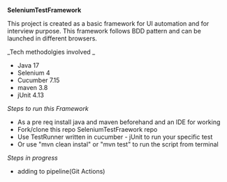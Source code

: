 **SeleniumTestFramework**
 
This project is created as a basic framework for UI automation and for interview purpose. This framework follows BDD pattern and can be launched in different browsers.

_Tech methodolgies involved _
* Java 17
* Selenium 4
* Cucumber 7.15
* maven 3.8
* jUnit 4.13

_Steps to run this Framework_

* As a pre req install java and maven beforehand and an IDE for working
* Fork/clone this repo SeleniumTestFraework repo
* Use TestRunner written in cucumber - jUnit to run your specific test
* Or use "mvn clean instal" or "mvn test" to run the script from terminal

_Steps in progress_
* adding to pipeline(Git Actions) 




